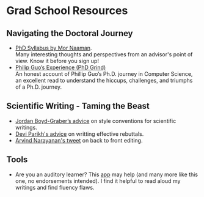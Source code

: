 # Grad School Resources

## Navigating the Doctoral Journey
<ul>
  <li><a href="https://s.tech.cornell.edu/phd-syllabus/">PhD Syllabus by Mor Naaman</a>. </br>
    Many interesting thoughts and perspectives from an advisor's point of view. Know it before you sign up!</li>
  <li> <a href="https://s.tech.cornell.edu/phd-syllabus/">Philip Guo’s Experience (PhD Grind)</a> </br>
  An honest account of Phillip Guo’s Ph.D. journey in Computer Science, an excellent read to understand the hiccups, challenges, and triumphs of a Ph.D. journey.</li>
</ul>

## Scientific Writing - Taming the Beast
<ul> 
  <li><a href="http://users.umiacs.umd.edu/~jbg/static/style.html">Jordan Boyd-Graber’s advice</a> on style conventions for scientific writings.</li>
  <li><a href="https://deviparikh.medium.com/how-we-write-rebuttals-dc84742fece1"> Devi Parikh's advice</a> on writting effective rebuttals.</li>
  <li><a href="https://twitter.com/random_walker/status/1581674801101303810?s=20&t=Z6zOt3X5fEhvTzpjaeCckA">Arvind Narayanan's tweet</a> on back to front editing.</li>
</ul>

## Tools
<ul>
  <li> Are you an auditory learner? This <a href="https://www.naturalreaders.com/">app</a> may help (and many more like this one, no endorsements intended). I find it helpful to read aloud my writings and find fluency flaws.

